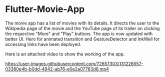 # Flutter-Movie-App

The movie app has a list of movies with its details. It directs the user to the Wikipedia page of the movie and the YouTube page of its trailer on clicking the respective "More" and "Play" buttons.
The app is now updated with better UI.
Hero for animated transition and GestureDetector and InkWell for accessing links have been deployed.

Here is an attached video to show the working of the app.


https://user-images.githubusercontent.com/72657303/131226557-03380e4b-b0dd-4942-ab76-e0e2a07783d6.mp4




